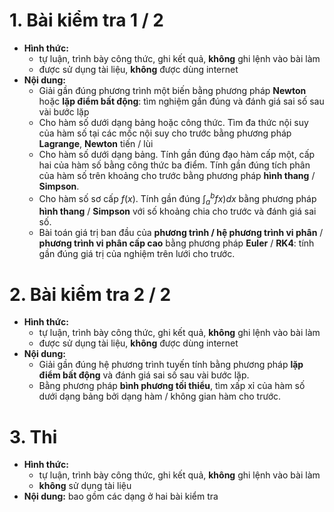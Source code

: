 # 1. Bài kiểm tra 1 / 2
  * **Hình thức:**
    + tự luận, trình bày công thức, ghi kết quả, **không** ghi lệnh vào bài làm
    + được sử dụng tài liệu, **không** được dùng internet
  * **Nội dung:**
    + Giải gần đúng phương trình một biến bằng phương pháp **Newton** hoặc **lặp điểm bất động**: tìm nghiệm gần đúng và đánh giá sai số sau vài bước lặp
    + Cho hàm số dưới dạng bảng hoặc công thức. Tìm đa thức nội suy của hàm số tại các mốc nội suy cho trước bằng phương pháp **Lagrange**, **Newton** tiến / lùi
    + Cho hàm số dưới dạng bảng. Tính gần đúng đạo hàm cấp một, cấp hai của hàm số bằng công thức ba điểm. Tính gần đúng tích phân của hàm số trên khoảng cho trước bằng phương pháp **hình thang** / **Simpson**.
    + Cho hàm số sơ cấp $f(x)$. Tính gần đúng $\displaystyle\int_a^b fx)dx$ bằng phương pháp **hình thang** / **Simpson** với số khoảng chia cho trước và đánh giá sai số.
    + Bài toán giá trị ban đầu của **phương trình / hệ phương trình vi phân** / **phương trình vi phân cấp cao** bằng phương pháp **Euler** / **RK4**: tính gần đúng giá trị của nghiệm trên lưới cho trước.

# 2. Bài kiểm tra 2 / 2
  * **Hình thức:**
    + tự luận, trình bày công thức, ghi kết quả, **không** ghi lệnh vào bài làm
    + được sử dụng tài liệu, **không** được dùng internet
  * **Nội dung:**
    + Giải gần đúng hệ phương trình tuyến tính bằng phương pháp **lặp điểm bất động** và đánh giá sai số sau vài bước lặp.
    + Bằng phương pháp **bình phương tối thiểu**, tìm xấp xỉ của hàm số dưới dạng bảng bởi dạng hàm / không gian hàm cho trước.

# 3. Thi
  * **Hình thức:**
    + tự luận, trình bày công thức, ghi kết quả, **không** ghi lệnh vào bài làm
    + **không** sử dụng tài liệu
  * **Nội dung:** bao gồm các dạng ở hai bài kiểm tra
